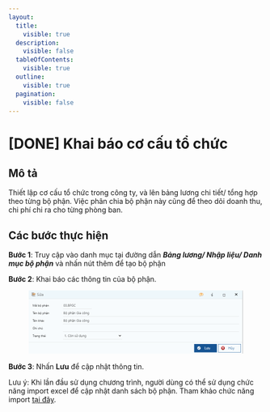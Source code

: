 ```yaml
---
layout:
  title:
    visible: true
  description:
    visible: false
  tableOfContents:
    visible: true
  outline:
    visible: true
  pagination:
    visible: false
---
```


# \[DONE] Khai báo cơ cấu tổ chức

## Mô tả

Thiết lập cơ cấu tổ chức trong công ty, và lên bảng lương chi tiết/ tổng hợp theo từng bộ phận. Việc phân chia bộ phận này cũng để theo dõi doanh thu, chi phí chi ra cho từng phòng ban.

## Các bước thực hiện

**Bước 1**: Truy cập vào danh mục tại đường dẫn _**Bảng lương/ Nhập liệu/ Danh mục bộ phận**_ và nhấn nút thêm để tạo bộ phận

**Bước 2**: Khai báo các thông tin của bộ phận.

<figure><img src="../.gitbook/assets/image (8).png" alt=""><figcaption></figcaption></figure>

**Bước 3**: Nhấn **Lưu** để cập nhật thông tin.

Lưu ý: Khi lần đầu sử dụng chương trình, người dùng có thể sử dụng chức năng import excel để cập nhật danh sách bộ phận. Tham khảo chức năng import [tại đây](http://127.0.0.1:5000/s/rcD7ImF1NXzNzFohN8p5/import-du-lieu-tu-excel-vao-chuong-trinh).
